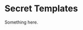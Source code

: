 [title]: # (Secret Templates)
[tags]: # (XXX)
[priority]: # (5100)
# Secret Templates
Something here.
